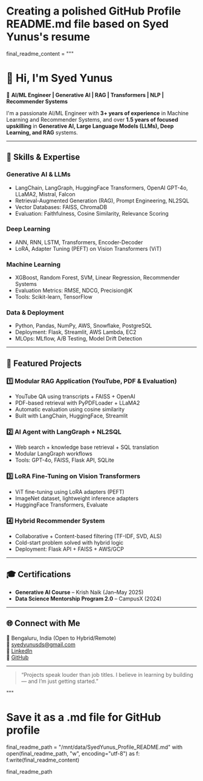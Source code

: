 # Creating a polished GitHub Profile README.md file based on Syed Yunus's resume

final_readme_content = """
# 👋 Hi, I'm Syed Yunus

🚀 **AI/ML Engineer | Generative AI | RAG | Transformers | NLP | Recommender Systems**

I'm a passionate AI/ML Engineer with **3+ years of experience** in Machine Learning and Recommender Systems, and over **1.5 years of focused upskilling** in **Generative AI, Large Language Models (LLMs), Deep Learning, and RAG** systems.

---

## 🔧 Skills & Expertise

### Generative AI & LLMs
- LangChain, LangGraph, HuggingFace Transformers, OpenAI GPT-4o, LLaMA2, Mistral, Falcon
- Retrieval-Augmented Generation (RAG), Prompt Engineering, NL2SQL
- Vector Databases: FAISS, ChromaDB
- Evaluation: Faithfulness, Cosine Similarity, Relevance Scoring

### Deep Learning
- ANN, RNN, LSTM, Transformers, Encoder-Decoder
- LoRA, Adapter Tuning (PEFT) on Vision Transformers (ViT)

### Machine Learning
- XGBoost, Random Forest, SVM, Linear Regression, Recommender Systems
- Evaluation Metrics: RMSE, NDCG, Precision@K
- Tools: Scikit-learn, TensorFlow

### Data & Deployment
- Python, Pandas, NumPy, AWS, Snowflake, PostgreSQL
- Deployment: Flask, Streamlit, AWS Lambda, EC2
- MLOps: MLflow, A/B Testing, Model Drift Detection

---

## 📌 Featured Projects

### 1️⃣ Modular RAG Application (YouTube, PDF & Evaluation)
- YouTube QA using transcripts + FAISS + OpenAI
- PDF-based retrieval with PyPDFLoader + LLaMA2
- Automatic evaluation using cosine similarity
- Built with LangChain, HuggingFace, Streamlit

### 2️⃣ AI Agent with LangGraph + NL2SQL
- Web search + knowledge base retrieval + SQL translation
- Modular LangGraph workflows
- Tools: GPT-4o, FAISS, Flask API, SQLite

### 3️⃣ LoRA Fine-Tuning on Vision Transformers
- ViT fine-tuning using LoRA adapters (PEFT)
- ImageNet dataset, lightweight inference adapters
- HuggingFace Transformers, Evaluate

### 4️⃣ Hybrid Recommender System
- Collaborative + Content-based filtering (TF-IDF, SVD, ALS)
- Cold-start problem solved with hybrid logic
- Deployment: Flask API + FAISS + AWS/GCP

---

## 🎓 Certifications

- **Generative AI Course** – Krish Naik (Jan–May 2025)  
- **Data Science Mentorship Program 2.0** – CampusX (2024)

---

## 🌐 Connect with Me

📍 Bengaluru, India (Open to Hybrid/Remote)  
📧 syedyunusds@gmail.com  
🔗 [LinkedIn](https://linkedin.com/in/syedyunusds)  
🔗 [GitHub](https://github.com/syedyunusds)

---

> “Projects speak louder than job titles. I believe in learning by building — and I’m just getting started.”

"""

# Save it as a .md file for GitHub profile
final_readme_path = "/mnt/data/SyedYunus_Profile_README.md"
with open(final_readme_path, "w", encoding="utf-8") as f:
    f.write(final_readme_content)

final_readme_path
